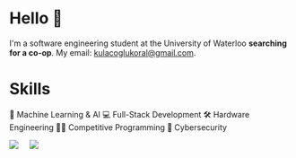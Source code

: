 # Hello 👋
I'm a software engineering student at the University of Waterloo **searching for a co-op**. My email: kulacoglukoral@gmail.com.

# Skills
🤖 Machine Learning & AI 💻 Full-Stack Development 🛠️ Hardware Engineering 👨‍💻 Competitive Programming 🔐 Cybersecurity

<div class='container'>
<img style="height: auto;" class="img" src="https://github-readme-stats.vercel.app/api?username=KoralK5&show_icons=true&theme=gruvbox" />
&nbsp;
&nbsp;
<img style="height: auto;" class="img" src="https://github-readme-stats.vercel.app/api/top-langs/?username=KoralK5&show_icons=true&theme=gruvbox" /></div>
</div>
